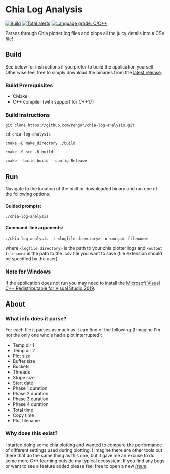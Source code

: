 # Chia Log Analysis
[![Build](https://github.com/Pengor/chia-log-analysis/actions/workflows/build.yml/badge.svg)](https://github.com/Pengor/chia-log-analysis/actions/workflows/build.yml)
[![Total alerts](https://img.shields.io/lgtm/alerts/g/Pengor/chia-log-analysis.svg?logo=lgtm&logoWidth=18)](https://lgtm.com/projects/g/Pengor/chia-log-analysis/alerts/)
[![Language grade: C/C++](https://img.shields.io/lgtm/grade/cpp/g/Pengor/chia-log-analysis.svg?logo=lgtm&logoWidth=18)](https://lgtm.com/projects/g/Pengor/chia-log-analysis/context:cpp)

Parses through Chia plotter log files and plops all the juicy details into a CSV file!

## Build
See below for instructions if you prefer to build the application yourself. Otherwise feel free to simply download the binaries from the [latest release](https://github.com/Pengor/chia-log-analysis/releases/latest).

### Build Prerequisites
* CMake
* C++ compiler (with support for C++17)

### Build Instructions
`git clone https://github.com/Pengor/chia-log-analysis.git`

`cd chia-log-analysis`

`cmake -E make_directory ./build`

`cmake -S src -B build`

`cmake --build build --config Release`

## Run
Navigate to the location of the built or downloaded binary and run one of the following options.

#### Guided prompts:

`./chia-log-analysis`

#### Command-line arguments:

`./chia-log-analysis -i <logfile directory> -o <output filename>`

where `<logfile directory>` is the path to your chia plotter logs and `<output filename>` is the path to the .csv file you want to save (file extension should be specified by the user).

### Note for Windows
If the application does not run you may need to install the [Microsoft Visual C++ Redistributable for Visual Studio 2019](https://visualstudio.microsoft.com/downloads/#microsoft-visual-c-redistributable-for-visual-studio-2019).

## About

### What info does it parse?
For each file it parses as much as it can find of the following (I imagine I'm not the only one who's had a plot interrupted):
* Temp dir 1
* Temp dir 2
* Plot size 
* Buffer size 
* Buckets 
* Threads 
* Stripe size 
* Start date 
* Phase 1 duration 
* Phase 2 duration 
* Phase 3 duration 
* Phase 4 duration 
* Total time 
* Copy time
* Plot filename

### Why does this exist?
I started doing some chia plotting and wanted to compare the performance of different settings used during plotting. I imagine there are other tools out there that do the same thing as this one, but it gave me an excuse to do some more C++ learning outside my typical ecosystem. If you find any bugs or want to see a feature added please feel free to open a new [_Issue_](https://github.com/Pengor/chia-log-analysis/issues/new/choose).
